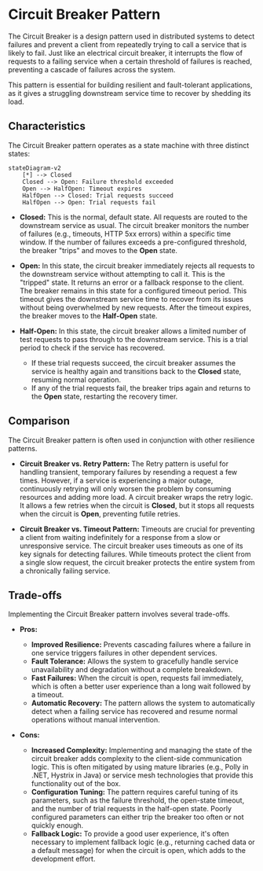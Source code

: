 # Circuit Breaker Pattern



The Circuit Breaker is a design pattern used in distributed systems to detect failures and prevent a client from repeatedly trying to call a service that is likely to fail. Just like an electrical circuit breaker, it interrupts the flow of requests to a failing service when a certain threshold of failures is reached, preventing a cascade of failures across the system.

This pattern is essential for building resilient and fault-tolerant applications, as it gives a struggling downstream service time to recover by shedding its load.

## Characteristics

The Circuit Breaker pattern operates as a state machine with three distinct states:

```mermaid
stateDiagram-v2
    [*] --> Closed
    Closed --> Open: Failure threshold exceeded
    Open --> HalfOpen: Timeout expires
    HalfOpen --> Closed: Trial requests succeed
    HalfOpen --> Open: Trial requests fail
```

*   **Closed:** This is the normal, default state. All requests are routed to the downstream service as usual. The circuit breaker monitors the number of failures (e.g., timeouts, HTTP 5xx errors) within a specific time window. If the number of failures exceeds a pre-configured threshold, the breaker "trips" and moves to the **Open** state.

*   **Open:** In this state, the circuit breaker immediately rejects all requests to the downstream service without attempting to call it. This is the "tripped" state. It returns an error or a fallback response to the client. The breaker remains in this state for a configured timeout period. This timeout gives the downstream service time to recover from its issues without being overwhelmed by new requests. After the timeout expires, the breaker moves to the **Half-Open** state.

*   **Half-Open:** In this state, the circuit breaker allows a limited number of test requests to pass through to the downstream service. This is a trial period to check if the service has recovered.
    *   If these trial requests succeed, the circuit breaker assumes the service is healthy again and transitions back to the **Closed** state, resuming normal operation.
    *   If any of the trial requests fail, the breaker trips again and returns to the **Open** state, restarting the recovery timer.

## Comparison

The Circuit Breaker pattern is often used in conjunction with other resilience patterns.

*   **Circuit Breaker vs. Retry Pattern:** The Retry pattern is useful for handling transient, temporary failures by resending a request a few times. However, if a service is experiencing a major outage, continuously retrying will only worsen the problem by consuming resources and adding more load. A circuit breaker wraps the retry logic. It allows a few retries when the circuit is **Closed**, but it stops all requests when the circuit is **Open**, preventing futile retries.

*   **Circuit Breaker vs. Timeout Pattern:** Timeouts are crucial for preventing a client from waiting indefinitely for a response from a slow or unresponsive service. The circuit breaker uses timeouts as one of its key signals for detecting failures. While timeouts protect the client from a single slow request, the circuit breaker protects the entire system from a chronically failing service.

## Trade-offs

Implementing the Circuit Breaker pattern involves several trade-offs.

*   **Pros:**
    *   **Improved Resilience:** Prevents cascading failures where a failure in one service triggers failures in other dependent services.
    *   **Fault Tolerance:** Allows the system to gracefully handle service unavailability and degradation without a complete breakdown.
    *   **Fast Failures:** When the circuit is open, requests fail immediately, which is often a better user experience than a long wait followed by a timeout.
    *   **Automatic Recovery:** The pattern allows the system to automatically detect when a failing service has recovered and resume normal operations without manual intervention.

*   **Cons:**
    *   **Increased Complexity:** Implementing and managing the state of the circuit breaker adds complexity to the client-side communication logic. This is often mitigated by using mature libraries (e.g., Polly in .NET, Hystrix in Java) or service mesh technologies that provide this functionality out of the box.
    *   **Configuration Tuning:** The pattern requires careful tuning of its parameters, such as the failure threshold, the open-state timeout, and the number of trial requests in the half-open state. Poorly configured parameters can either trip the breaker too often or not quickly enough.
    *   **Fallback Logic:** To provide a good user experience, it's often necessary to implement fallback logic (e.g., returning cached data or a default message) for when the circuit is open, which adds to the development effort.
